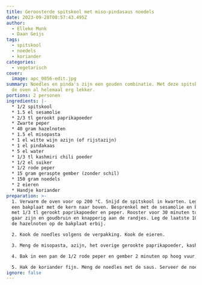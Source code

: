 ```yaml
---
title: Geroosterde spitskool met miso-pindasaus noedels
date: 2023-09-28T08:57:43.495Z
author:
  - Elleke Munk
  - Daan Geijs
tags:
  - spitskool
  - noedels
  - koriander
categories:
  - vegetarisch
cover:
  image: apc_0056-edit.jpg
summary: Noedles en pinda's zijn een gouden combinatie. Met deze spitskool uit
  de oven al helemaal erg lekker.
portions: 2 personen
ingredients: |-
  * 1/2 spitskool
  * 1.5 el sesamolie
  * 2/3 tl gerookt paprikapoeder
  * Zwarte peper
  * 40 gram hazelnoten
  * 1.5 el misopasta
  * 1 el witte wijn azijn (of rijstazijn)
  * 1 el pindakaas
  * 5 el water
  * 1/3 tl kashmiri chili poeder
  * 1/2 el suiker
  * 1/2 rode peper
  * 15 gram geraspte gember (zonder schil)
  * 150 gram noedels
  * 2﻿ eieren
  * Handje koriander
preparation: >-
  1. Verwarm de oven voor op 200 °C. Snijd de spitskool in kwarten. Leg deze op
  een bakplaat met de kern naar boven. Besprenkel met de sesamolie en bestrooi
  met 1/3 tl gerookt paprikapoeder en peper. Rooster voor 30 minuten tot deze
  gaar zijn en goudbruin en knapperig aan de randjes. Leg de laatste 10 minuten
  de hazelnoten op de bakplaat erbij.

  2. Kook de noedles volgens de verpakking. Kook de eieren.

  3. Meng de misopasta, azijn, het overige gerookte paprikapoeder, kashmiri chili poeder, suiker en pindakaas met het water en roer tot een gladde saus. Voeg het limoenrasp toe en breng op smaak met het limoensap, begin met 1/2 el.

  4. Bak in een pan de 1/2 rode peper en gember 2 minuten op hoog vuur, voeg vervolgens de kokosrasp toe en bak mee tot deze bruin verkleurd en gaat geuren. Pas op dat de kokosrasp niet verbrandt! Blus vervolgens af met water en de saus.

  5. Hak de koriander fijn. Meng de noedles met de saus. Serveer de noedles op een bord met daar bovenop de spitskool. Garneer met koriander.
ignore: false
---
```

